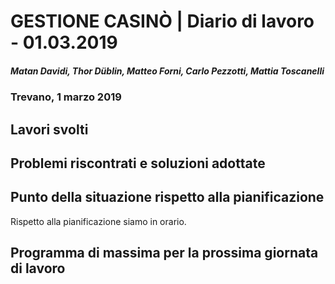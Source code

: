 # GESTIONE CASINÒ | Diario di lavoro - 01.03.2019
##### Matan Davidi, Thor Düblin, Matteo Forni, Carlo Pezzotti, Mattia Toscanelli
### Trevano, 1 marzo 2019

## Lavori svolti

##  Problemi riscontrati e soluzioni adottate

##  Punto della situazione rispetto alla pianificazione
Rispetto alla pianificazione siamo in orario.


## Programma di massima per la prossima giornata di lavoro
